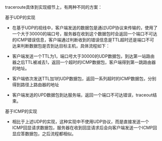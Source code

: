 traceroute具体到实现细节上，有两种不同的方案：

基于UDP的实现
- 在基于UDP的视线中，客户端发送的数据包是通过UDP协议来传输的，使用了一个大于30000的端口号，服务器在收到这个数据包时会返回一个端口不可达的ICMP错误信息，客户端通过判断收到的错误信息是TTL超时还是端口不可达来判断数据包是否到达目标主机，具体流程如下：

- 客户端发送一个TTL为1，端口号大于30000的UDP数据包，到达第一站路由器之后TTL被减去1，返回一个超时的ICMP数据包，客户端得到第一跳路由器的地址。
- 客户端依次发送TTL加1的UDP数据包，返回一系列超时的ICMP数据包，分别得到路径上路由器的地址
- 客户端发送的UPD数据包到达服务端，返回一个端口不可达错误，traceout结束。

基于ICMP的实现
- 相比于上述UDP的实现，这种实现中不使用UDP协议，而是直接发送一个ICMP回显请求数据包，服务器在收到回显请求后会向客户端发送一个ICMP回显应答数据包，之后流程都相似。
